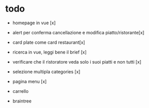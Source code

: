 # todo

-   homepage in vue [x]
-   alert per conferma cancellazione e modifica piatto/ristorante[x]
-   card plate come card restaurant[x]

-   ricerca in vue, leggi bene il brief [x]
-   verificare che il ristoratore veda solo i suoi piatti e non tutti [x]
-   selezione multipla categories [x]
-   pagina menu [x]
-   carrello
-   braintree
